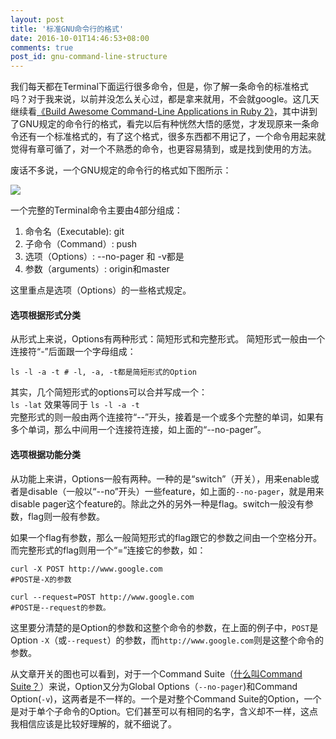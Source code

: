 ```yaml
---
layout: post
title: '标准GNU命令行的格式'
date: 2016-10-01T14:46:53+08:00
comments: true
post_id: gnu-command-line-structure
---
```


我们每天都在Terminal下面运行很多命令，但是，你了解一条命令的标准格式吗？对于我来说，以前并没怎么关心过，都是拿来就用，不会就google。这几天继续看[《Build Awesome Command-Line Applications in Ruby 2》](https://pragprog.com/book/dccar2/build-awesome-command-line-applications-in-ruby-2)，其中讲到了GNU规定的命令行的格式，看完以后有种恍然大悟的感觉，才发现原来一条命令还有一个标准格式的，有了这个格式，很多东西都不用记了，一个命令用起来就觉得有章可循了，对一个不熟悉的命令，也更容易猜到，或是找到使用的方法。

废话不多说，一个GNU规定的命令行的格式如下图所示：  

![](http://jietu-10024907.file.myqcloud.com/ggjgjfmiiyeuavgnvbecnnclspfocwov.jpg)

一个完整的Terminal命令主要由4部分组成：

1. 命令名（Executable): git
2. 子命令（Command）: push  
3. 选项（Options）: --no-pager 和 -v都是
4. 参数（arguments）: origin和master

这里重点是选项（Options）的一些格式规定。

#### 选项根据形式分类

从形式上来说，Options有两种形式：简短形式和完整形式。
简短形式一般由一个连接符“-”后面跟一个字母组成：

```
ls -l -a -t # -l, -a, -t都是简短形式的Option
```

其实，几个简短形式的options可以合并写成一个：  
`ls -lat` 效果等同于 `ls -l -a -t`  
完整形式的则一般由两个连接符“--”开头，接着是一个或多个完整的单词，如果有多个单词，那么中间用一个连接符连接，如上面的“--no-pager”。

#### 选项根据功能分类

从功能上来讲，Options一般有两种。一种的是“switch”（开关），用来enable或者是disable（一般以“--no”开头）一些feature，如上面的`--no-pager`，就是用来disable pager这个feature的。除此之外的另外一种是flag。switch一般没有参数，flag则一般有参数。

如果一个flag有参数，那么一般简短形式的flag跟它的参数之间由一个空格分开。而完整形式的flag则用一个“=”连接它的参数，如：

```
curl -X POST http://www.google.com
#POST是-X的参数

curl --request=POST http://www.google.com
#POST是--request的参数。
```

这里要分清楚的是Option的参数和这整个命令的参数，在上面的例子中，`POST`是Option `-X`（或`--request`）的参数，而`http://www.google.com`则是这整个命令的参数。

从文章开关的图也可以看到，对于一个Command Suite（[什么叫Command Suite？](http://chriszou.com/2016/09/22/what-is-single-purpose.html)）来说，Option又分为Global Options（`--no-pager`)和Command Option(`-v`)，这两者是不一样的。一个是对整个Command Suite的Option，一个是对于单个子命令的Option。它们甚至可以有相同的名字，含义却不一样，这点我相信应该是比较好理解的，就不细说了。
